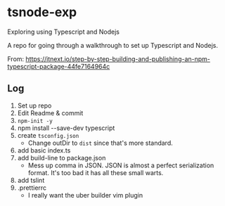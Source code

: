 # tsnode-exp

Exploring using Typescript and Nodejs

A repo for going through a walkthrough to set up Typescript and Nodejs.

From: https://itnext.io/step-by-step-building-and-publishing-an-npm-typescript-package-44fe7164964c

## Log

1. Set up repo
2. Edit Readme & commit
3. `npm-init -y`
4. npm install --save-dev typescript
5. create `tsconfig.json`
    * Change outDir to `dist` since that's more standard.
6. add basic index.ts
7. add build-line to package.json
    * Mess up comma in JSON. JSON is almost a perfect serialization format.
      It's too bad it has all these small warts.
8. add tslint
9. .prettierrc
    * I really want the uber builder vim plugin
